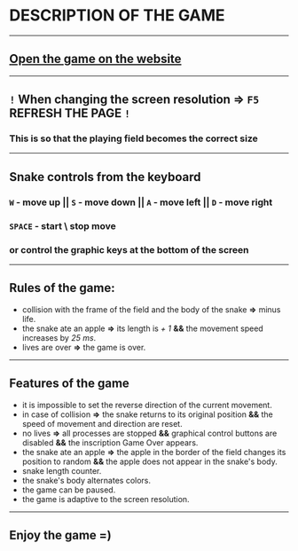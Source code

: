 # DESCRIPTION OF THE GAME

---

## [Open the game on the website](https://talex210.github.io/caterpillar_react/)

---

## `!` When changing the screen resolution => `F5` REFRESH THE PAGE `!` 

### This is so that the playing field becomes the correct size

---

## Snake controls from the keyboard

### `W` - move up || `S` - move down || `A` - move left || `D` - move right

### `SPACE` - start \ stop move

### or control the graphic keys at the bottom of the screen

---

## Rules of the game:

 - collision with the frame of the field and the body of the snake **=>** minus life.
 - the snake ate an apple **=>** its length is *+ 1* **&&** the movement speed increases by *25 ms*.
 - lives are over **=>** the game is over.

---

## Features of the game

- it is impossible to set the reverse direction of the current movement.
- in case of collision **=>** the snake returns to its original position **&&** the speed of movement and direction are reset.
- no lives **=>** all processes are stopped **&&** graphical control buttons are disabled **&&** the inscription Game Over appears.
- the snake ate an apple **=>** the apple in the border of the field changes its position to random **&&** the apple does not appear in the snake's body.
- snake length counter.
- the snake's body alternates colors.
- the game can be paused.
- the game is adaptive to the screen resolution.

---

## Enjoy the game =)

